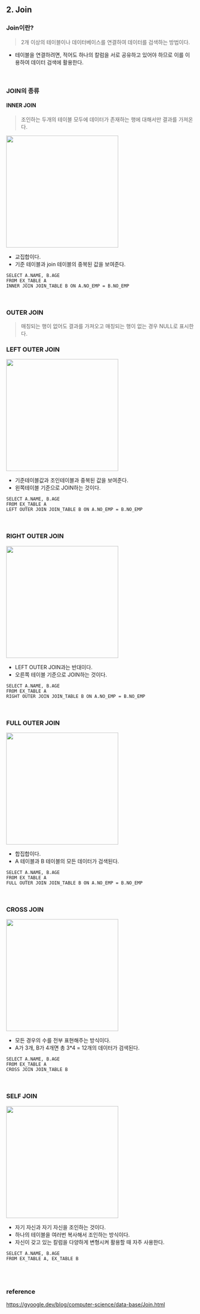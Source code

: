 ## 2. Join

### Join이란?

> 2개 이상의 테이블이나 데이터베이스를 연결하여 데이터를 검색하는 방법이다.

- 테이블을 연결하려면, 적어도 하나의 칼럼을 서로 공유하고 있어야 하므로 이를 이용하여 데이터 검색에 활용한다.

<br>

### JOIN의 종류

#### INNER JOIN

> 조인하는 두개의 테이블 모두에 데이터가 존재하는 행에 대해서만 결과를 가져온다.

<img src="https://i.imgur.com/8X9S5R0.png" width="300px" />

- 교집합이다.
- 기준 테이블과 join 테이블의 중복된 값을 보여준다.

```sql=
SELECT A.NAME, B.AGE
FROM EX_TABLE A
INNER JOIN JOIN_TABLE B ON A.NO_EMP = B.NO_EMP
```

<br>

### OUTER JOIN

> 매칭되는 행이 없어도 결과를 가져오고 매칭되는 행이 없는 경우 NULL로 표시한다.

### LEFT OUTER JOIN

<img src="https://i.imgur.com/pGDZxfL.png" width="300px" />

- 기준테이블값과 조인테이블과 중복된 값을 보여준다.
- 왼쪽테이블 기준으로 JOIN하는 것이다.

```sql=
SELECT A.NAME, B.AGE
FROM EX_TABLE A
LEFT OUTER JOIN JOIN_TABLE B ON A.NO_EMP = B.NO_EMP
```

<br>

### RIGHT OUTER JOIN

<img src="https://i.imgur.com/U2Ij5ht.png" width="300px" />

- LEFT OUTER JOIN과는 반대이다.
- 오른쪽 테이블 기준으로 JOIN하는 것이다.

```sql=
SELECT A.NAME, B.AGE
FROM EX_TABLE A
RIGHT OUTER JOIN JOIN_TABLE B ON A.NO_EMP = B.NO_EMP
```

<br>

### FULL OUTER JOIN

<img src="https://i.imgur.com/f4PHgsE.png" width="300px" />

- 합집합이다.
- A 테이블과 B 테이블의 모든 데이터가 검색된다.

```sql=
SELECT A.NAME, B.AGE
FROM EX_TABLE A
FULL OUTER JOIN JOIN_TABLE B ON A.NO_EMP = B.NO_EMP
```

<br>

### CROSS JOIN

<img src="https://i.imgur.com/XCPT7fm.png" width="300px" />

- 모든 경우의 수를 전부 표현해주는 방식이다.
- A가 3개, B가 4개면 총 3\*4 = 12개의 데이터가 검색된다.

```sql=
SELECT A.NAME, B.AGE
FROM EX_TABLE A
CROSS JOIN JOIN_TABLE B
```

<br>

### SELF JOIN

<img src="https://i.imgur.com/XTv3ogV.png" width="300px" />

- 자기 자신과 자기 자신을 조인하는 것이다.
- 하나의 테이블을 여러번 복사해서 조인하는 방식이다.
- 자신이 갖고 있는 칼럼을 다양하게 변형시켜 활용할 때 자주 사용한다.

```sql=
SELECT A.NAME, B.AGE
FROM EX_TABLE A, EX_TABLE B
```

<br>
<br>

### reference
https://gyoogle.dev/blog/computer-science/data-base/Join.html
